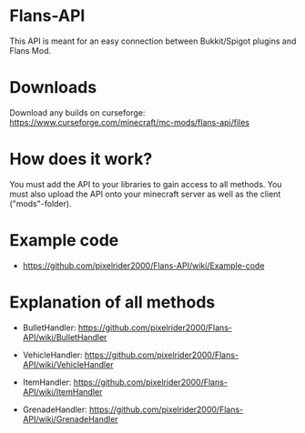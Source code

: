 # Flans-API
This API is meant for an easy connection between Bukkit/Spigot plugins and Flans Mod.

# Downloads
Download any builds on curseforge: https://www.curseforge.com/minecraft/mc-mods/flans-api/files

# How does it work?
You must add the API to your libraries to gain access to all methods. You must also upload the API onto your minecraft server as well as the client ("mods"-folder).

# Example code
  - https://github.com/pixelrider2000/Flans-API/wiki/Example-code

# Explanation of all methods 
  - BulletHandler: https://github.com/pixelrider2000/Flans-API/wiki/BulletHandler
    
  - VehicleHandler: https://github.com/pixelrider2000/Flans-API/wiki/VehicleHandler

  - ItemHandler: https://github.com/pixelrider2000/Flans-API/wiki/ItemHandler

  - GrenadeHandler: https://github.com/pixelrider2000/Flans-API/wiki/GrenadeHandler
